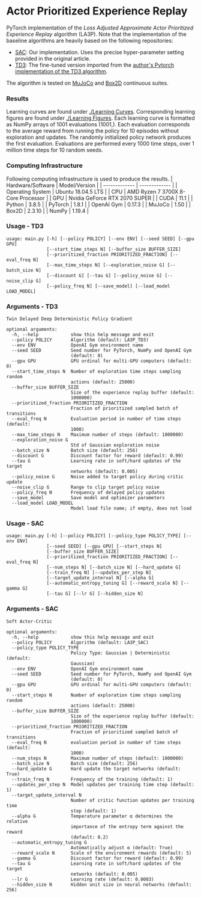 # Actor Prioritized Experience Replay
PyTorch implementation of the _Loss Adjusted Approximate Actor Prioritized Experience Replay_ algorithm (LA3P). 
Note that the implementation of the baseline algorithms are heavily based on the following repositories:

- [SAC](https://arxiv.org/abs/1801.01290): Our implementation. Uses the precise hyper-parameter setting provided in the original article.
- [TD3](https://arxiv.org/abs/1802.09477): The fine-tuned version imported from the [author's Pytorch implementation of the TD3 algorithm](https://github.com/sfujim/TD3). 

The algorithm is tested on [MuJoCo](https://gym.openai.com/envs/#mujoco) and [Box2D](https://gym.openai.com/envs/#box2d) continuous suites.

### Results
Learning curves are found under [./Learning Curves](https://github.com/baturaysaglam/LA3P/tree/main/Learning%20Curves). 
Corresponding learning figures are found under [./Learning Figures](https://github.com/baturaysaglam/LA3P/tree/main/Learning%20Figures). 
Each learning curve is formatted as NumPy arrays of 1001 evaluations (1001,). 
Each evaluation corresponds to the average reward from running the policy for 10 episodes without exploration and updates. 
The randomly initialized policy network produces the first evaluation. Evaluations are performed every 1000 time steps, over 1 million time steps for 10 random seeds.

### Computing Infrastructure
Following computing infrastructure is used to produce the results.
| Hardware/Software  | Model/Version |
| ------------- | ------------- |
| Operating System  | Ubuntu 18.04.5 LTS  |
| CPU  | AMD Ryzen 7 3700X 8-Core Processor |
| GPU  | Nvidia GeForce RTX 2070 SUPER |
| CUDA  | 11.1  |
| Python  | 3.8.5 |
| PyTorch  | 1.8.1 |
| OpenAI Gym  | 0.17.3 |
| MuJoCo  | 1.50 |
| Box2D  | 2.3.10 |
| NumPy  | 1.19.4 |

### Usage - TD3
```
usage: main.py [-h] [--policy POLICY] [--env ENV] [--seed SEED] [--gpu GPU]
               [--start_time_steps N] [--buffer_size BUFFER_SIZE]
               [--prioritized_fraction PRIORITIZED_FRACTION] [--eval_freq N]
               [--max_time_steps N] [--exploration_noise G] [--batch_size N]
               [--discount G] [--tau G] [--policy_noise G] [--noise_clip G]
               [--policy_freq N] [--save_model] [--load_model LOAD_MODEL]
```

### Arguments - TD3
```
Twin Delayed Deep Deterministic Policy Gradient

optional arguments:
  -h, --help            show this help message and exit
  --policy POLICY       Algorithm (default: LA3P_TD3)
  --env ENV             OpenAI Gym environment name
  --seed SEED           Seed number for PyTorch, NumPy and OpenAI Gym
                        (default: 0)
  --gpu GPU             GPU ordinal for multi-GPU computers (default: 0)
  --start_time_steps N  Number of exploration time steps sampling random
                        actions (default: 25000)
  --buffer_size BUFFER_SIZE
                        Size of the experience replay buffer (default:
                        1000000)
  --prioritized_fraction PRIORITIZED_FRACTION
                        Fraction of prioritized sampled batch of transitions
  --eval_freq N         Evaluation period in number of time steps (default:
                        1000)
  --max_time_steps N    Maximum number of steps (default: 1000000)
  --exploration_noise G
                        Std of Gaussian exploration noise
  --batch_size N        Batch size (default: 256)
  --discount G          Discount factor for reward (default: 0.99)
  --tau G               Learning rate in soft/hard updates of the target
                        networks (default: 0.005)
  --policy_noise G      Noise added to target policy during critic update
  --noise_clip G        Range to clip target policy noise
  --policy_freq N       Frequency of delayed policy updates
  --save_model          Save model and optimizer parameters
  --load_model LOAD_MODEL
                        Model load file name; if empty, does not load
  ```

### Usage - SAC
```
usage: main.py [-h] [--policy POLICY] [--policy_type POLICY_TYPE] [--env ENV]
               [--seed SEED] [--gpu GPU] [--start_steps N]
               [--buffer_size BUFFER_SIZE]
               [--prioritized_fraction PRIORITIZED_FRACTION] [--eval_freq N]
               [--num_steps N] [--batch_size N] [--hard_update G]
               [--train_freq N] [--updates_per_step N]
               [--target_update_interval N] [--alpha G]
               [--automatic_entropy_tuning G] [--reward_scale N] [--gamma G]
               [--tau G] [--lr G] [--hidden_size N]
```

### Arguments - SAC
```
Soft Actor-Critic

optional arguments:
  -h, --help            show this help message and exit
  --policy POLICY       Algorithm (default: LA3P_SAC)
  --policy_type POLICY_TYPE
                        Policy Type: Gaussian | Deterministic (default:
                        Gaussian)
  --env ENV             OpenAI Gym environment name
  --seed SEED           Seed number for PyTorch, NumPy and OpenAI Gym
                        (default: 0)
  --gpu GPU             GPU ordinal for multi-GPU computers (default: 0)
  --start_steps N       Number of exploration time steps sampling random
                        actions (default: 25000)
  --buffer_size BUFFER_SIZE
                        Size of the experience replay buffer (default:
                        1000000)
  --prioritized_fraction PRIORITIZED_FRACTION
                        Fraction of prioritized sampled batch of transitions
  --eval_freq N         evaluation period in number of time steps (default:
                        1000)
  --num_steps N         Maximum number of steps (default: 1000000)
  --batch_size N        Batch size (default: 256)
  --hard_update G       Hard update the target networks (default: True)
  --train_freq N        Frequency of the training (default: 1)
  --updates_per_step N  Model updates per training time step (default: 1)
  --target_update_interval N
                        Number of critic function updates per training time
                        step (default: 1)
  --alpha G             Temperature parameter α determines the relative
                        importance of the entropy term against the reward
                        (default: 0.2)
  --automatic_entropy_tuning G
                        Automatically adjust α (default: True)
  --reward_scale N      Scale of the environment rewards (default: 5)
  --gamma G             Discount factor for reward (default: 0.99)
  --tau G               Learning rate in soft/hard updates of the target
                        networks (default: 0.005)
  --lr G                Learning rate (default: 0.0003)
  --hidden_size N       Hidden unit size in neural networks (default: 256)
```
